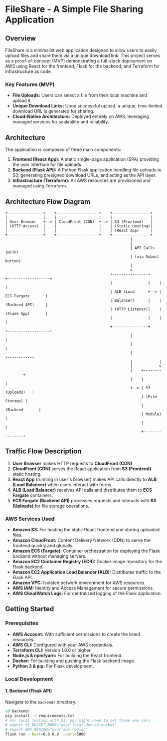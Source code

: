 # FileShare - A Simple File Sharing Application

## Overview

FileShare is a minimalist web application designed to allow users to easily upload files and share them via a unique download link. This project serves as a proof-of-concept (MVP) demonstrating a full-stack deployment on AWS using React for the frontend, Flask for the backend, and Terraform for infrastructure as code.

### Key Features (MVP)

* **File Uploads:** Users can select a file from their local machine and upload it.
* **Unique Download Links:** Upon successful upload, a unique, time-limited download URL is generated for sharing.
* **Cloud-Native Architecture:** Deployed entirely on AWS, leveraging managed services for scalability and reliability.

## Architecture

The application is composed of three main components:

1.  **Frontend (React App):** A static single-page application (SPA) providing the user interface for file uploads.
2.  **Backend (Flask API):** A Python Flask application handling file uploads to S3, generating presigned download URLs, and acting as the API layer.
3.  **Infrastructure (Terraform):** All AWS resources are provisioned and managed using Terraform.

## Architecture Flow Diagram

```
+----------------+    +-------------------+    +-----------------+
|                |    |                   |    |                 |
| User Browser   +--> | CloudFront (CDN)  +--> | S3 (Frontend)   |
| (HTTP Access)  |    |                   |    | (Static Hosting)|
|                |    |                   |    | (React App)     |
+----------------+    +-------------------+    +-----------------+
                                                        |         
                                                        |         
                                                        | API Calls (HTTP)
                                                        | (via Submit button)
                                                        |         
                                                        v         
                                               +----------------+    +-------------------+
                                               |                |    |                   |
                                               | ALB (Load      +--> | ECS Fargate       |
                                               | Balancer)      |    | (Backend API)     |
                                               | (HTTP Listener)|    | (Flask App)       |
                                               |                |    |                   |
                                               +----------------+    +-------------------+
                                                        |                        |         
                                                        |                        |         
                                                        |            +-----------+         
                                                        |            |                     
                                                        |            v                     
                                                        |    +----------------+            
                                                        |    |                |            
                                                        +--> | S3 (Uploads)   |            
                                                             | (File Storage) |            
                                                             | (Backend       |            
                                                             | Module)        |            
                                                             |                |            
                                                             +----------------+            
```

## Traffic Flow Description

1. **User Browser** makes HTTP requests to **CloudFront (CDN)**.
2. **CloudFront (CDN)** serves the React application from **S3 (Frontend)** static hosting.
3. **React App** (running in user's browser) makes API calls directly to **ALB (Load Balancer)** when users interact with forms.
4. **ALB (Load Balancer)** receives API calls and distributes them to **ECS Fargate** containers.
5. **ECS Fargate (Backend API)** processes requests and interacts with **S3 (Uploads)** for file storage operations.

### AWS Services Used

* **Amazon S3:** For hosting the static React frontend and storing uploaded files.
* **Amazon CloudFront:** Content Delivery Network (CDN) to serve the frontend quickly and globally.
* **Amazon ECS (Fargate):** Container orchestration for deploying the Flask backend without managing servers.
* **Amazon EC2 Container Registry (ECR):** Docker image repository for the Flask backend.
* **Amazon EC2 Application Load Balancer (ALB):** Distributes traffic to the Flask API.
* **Amazon VPC:** Isolated network environment for AWS resources.
* **AWS IAM:** Identity and Access Management for secure permissions.
* **AWS CloudWatch Logs:** For centralized logging of the Flask application.

## Getting Started

### Prerequisites

* **AWS Account:** With sufficient permissions to create the listed resources.
* **AWS CLI:** Configured with your AWS credentials.
* **Terraform CLI:** Version 1.0.0 or higher.
* **Node.js & npm/yarn:** For building the React frontend.
* **Docker:** For building and pushing the Flask backend image.
* **Python 3 & pip:** For Flask development.

### Local Development

#### 1. Backend (Flask API)

Navigate to the `backend/` directory.

```bash
cd backend/
pip install -r requirements.txt
# For local testing with S3, you might need to set these env vars
# export S3_BUCKET_NAME="your-local-dev-s3-bucket"
# export AWS_REGION="your-aws-region"
flask run --host=0.0.0.0 --port=5000
```